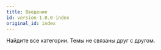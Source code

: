 ```yaml
---
title: Введение
id: version-1.0.0-index
original_id: index
---
```


Найдите все категории. Темы не связаны друг с другом.